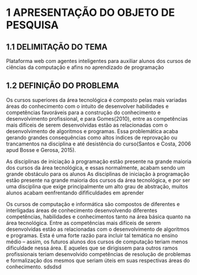 
# 1 APRESENTAÇÃO DO OBJETO DE PESQUISA
## 1.1 DELIMITAÇÃO DO TEMA
Plataforma web com agentes inteligentes para auxiliar alunos dos cursos de ciências da computação e afins no aprendizado de programação
## 1.2 DEFINIÇÃO DO PROBLEMA
Os cursos superiores da área tecnológica é composto pelas mais variadas áreas do conhecimento com o intuito de desenvolver habilidades e competências favoráveis para a construção do conhecimento e desenvolvimento profissional, e para Gomes(2010), entre as competências mais difíceis de serem desenvolvidas estão as relacionadas com o desenvolvimento de algoritmos e programas. Essa problemática acaba gerando grandes consequências como altos índices de reprovação ou trancamentos na disciplina e até desistência do curso(Santos e Costa, 2006 apud Bosse e Gerosa, 2015).

As disciplinas de iniciação à programação estão presente na grande maioria dos cursos da área tecnológica, e essas normalmente, acabam sendo um grande obstáculo para os alunos
As disciplinas de iniciação à programação estão presente na grande maioria dos cursos da área tecnológica, e por ser uma disciplina que exige principalmente um alto grau de abstração, muitos alunos acabam eenfrentando difificuldades em aprender

Os cursos de computação e informática são compostos de diferentes e interligadas áreas
de conhecimento desenvolvendo diferentes competências, habilidades e conhecimentos
tanto na área básica quanto na área tecnológica. Entre as competências mais difíceis de
serem desenvolvidas estão as relacionadas com o desenvolvimento de algoritmos e
programas. Esta é uma forte razão para incluir tal temática no ensino médio – assim, os
futuros alunos dos cursos de computação teriam menos dificuldade nessa área. E
aqueles que se dirigissem para outros ramos profissionais teriam desenvolvido
competências de resolução de problemas e formalização dos mesmos que seriam úteis
em suas respectivas áreas do conhecimento. 
sdsdsd
